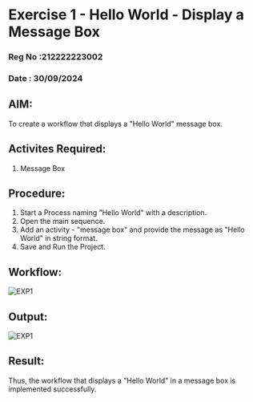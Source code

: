 # Exercise 1 - Hello World - Display a Message Box

### Reg No :212222223002

### Date : 30/09/2024

## AIM: 
  To create a workflow that displays a "Hello World" message box.

## Activites Required:
  1. Message Box

## Procedure:
  1. Start a Process naming "Hello World" with a description.
  2. Open the main sequence.
  3. Add an activity - "message box" and provide the message as "Hello World" in string format.
  4. Save and Run the Project.

## Workflow:
![EXP1](https://github.com/user-attachments/assets/792c2bc3-7655-4845-b5b7-892f971bead6)

## Output:
![EXP1](https://github.com/user-attachments/assets/c1f44001-6b31-476e-8ac7-1881ac8abc71)

## Result:
  Thus, the workflow that displays a "Hello World" in a message box is implemented successfully.
